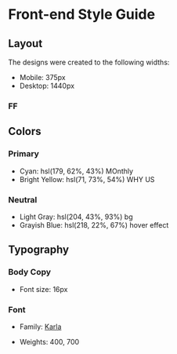 # Front-end Style Guide

## Layout

The designs were created to the following widths:

- Mobile: 375px
- Desktop: 1440px
### FF
## Colors

### Primary

- Cyan: hsl(179, 62%, 43%) MOnthly
- Bright Yellow: hsl(71, 73%, 54%)   WHY US

### Neutral

- Light Gray: hsl(204, 43%, 93%) bg
- Grayish Blue: hsl(218, 22%, 67%) hover effect

## Typography

### Body Copy

- Font size: 16px

### Font


- Family: [Karla](https://fonts.google.com/specimen/Karla)
<link rel="preconnect" href="https://fonts.googleapis.com">
<link rel="preconnect" href="https://fonts.gstatic.com" crossorigin>
<link href="https://fonts.googleapis.com/css2?family=Karla:wght@400;700&display=swap" rel="stylesheet">



- Weights: 400, 700